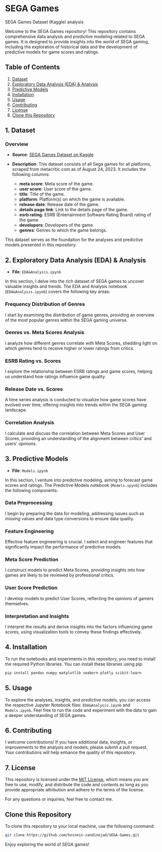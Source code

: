 # SEGA Games
SEGA Games Dataset (Kaggle) analysis

Welcome to the SEGA Games repository! This repository contains comprehensive data analysis and predictive modeling related to SEGA games. It is designed to provide insights into the world of SEGA gaming, including the exploration of historical data and the development of predictive models for game scores and ratings.

## Table of Contents

1. [Dataset](#1-dataset)
2. [Exploratory Data Analysis (EDA) & Analysis](#2-exploratory-data-analysis-(eda)-&-analysis)
3. [Predictive Models](#3-predictive-models)
4. [Installation](#4-installation)
5. [Usage](#5-usage)
6. [Contributing](#6-contributing)
7. [License](#7-license)
8. [Clone this Repository](#Clone-this-Repository)

## 1. Dataset

### Overview

- **Source**: [SEGA Games Dataset on Kaggle](https://www.kaggle.com/datasets/joebeachcapital/sega-games)
- **Description**: This dataset consists of all Sega games for all platforms, scraped from metacritic.com as of August 24, 2023. It includes the following columns:

  - **meta score**: Meta score of the game.
  - **user score**: User score of the game.
  - **title**: Title of the game.
  - **platform**: Platform(s) on which the game is available.
  - **release date**: Release date of the game.
  - **details page link**: Link to the details page of the game.
  - **esrb rating**: ESRB (Entertainment Software Rating Board) rating of the game.
  - **developers**: Developers of the game.
  - **genres**: Genres to which the game belongs.

This dataset serves as the foundation for the analyses and predictive models presented in this repository.

## 2. Exploratory Data Analysis (EDA) & Analysis

- **File**: `EDA&Analysis.ipynb`

In this section, I delve into the rich dataset of SEGA games to uncover valuable insights and trends. The EDA and Analysis notebook (`EDA&Analysis.ipynb`) covers the following key areas:

### Frequency Distribution of Genres
I start by examining the distribution of game genres, providing an overview of the most popular genres within the SEGA gaming universe.

### Genres vs. Meta Scores Analysis
I analyze how different genres correlate with Meta Scores, shedding light on which genres tend to receive higher or lower ratings from critics.

### ESRB Rating vs. Scores
I explore the relationship between ESRB ratings and game scores, helping us understand how ratings influence game quality.

### Release Date vs. Scores
A time series analysis is conducted to visualize how game scores have evolved over time, offering insights into trends within the SEGA gaming landscape.

### Correlation Analysis
I calculate and discuss the correlation between Meta Scores and User Scores, providing an understanding of the alignment between critics' and users' opinions.

## 3. Predictive Models

- **File**: `Models.ipynb`

In this section, I venture into predictive modeling, aiming to forecast game scores and ratings. The Predictive Models notebook (`Models.ipynb`) includes the following components:

### Data Preprocessing
I begin by preparing the data for modeling, addressing issues such as missing values and data type conversions to ensure data quality.

### Feature Engineering
Effective feature engineering is crucial. I select and engineer features that significantly impact the performance of predictive models.

### Meta Score Prediction
I construct models to predict Meta Scores, providing insights into how games are likely to be reviewed by professional critics.

### User Score Prediction
I develop models to predict User Scores, reflecting the opinions of gamers themselves.

### Interpretation and Insights
I interpret the results and derive insights into the factors influencing game scores, using visualization tools to convey these findings effectively.

## 4. Installation

To run the notebooks and experiments in this repository, you need to install the required Python libraries. You can install these libraries using pip:

```bash
pip install pandas numpy matplotlib seaborn plotly scikit-learn
```
## 5. Usage

To explore the analyses, insights, and predictive models, you can access the respective Jupyter Notebook files: `EDA&Analysis.ipynb` and `Models.ipynb`. Feel free to run the code and experiment with the data to gain a deeper understanding of SEGA games.

## 6. Contributing

I welcome contributions! If you have additional data, insights, or improvements to the analysis and models, please submit a pull request. Your contributions will help enhance the quality of this repository.

## 7. License

This repository is licensed under the [MIT License](LICENSE), which means you are free to use, modify, and distribute the code and contents as long as you provide appropriate attribution and adhere to the terms of the license.

For any questions or inquiries, feel free to contact me.

## Clone this Repository

To clone this repository to your local machine, use the following command:

```bash
git clone https://github.com/hossein-zandinejad/SEGA-Games.git
```

Enjoy exploring the world of SEGA games!
